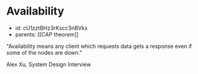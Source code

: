 # Availability
* id: cU1zztBHz3rKscc3nBVkx
* parents: [[CAP theorem]]

"Availability means any client which requests data gets a response even if some of the nodes are down."

Alex Xu, System Design Interview